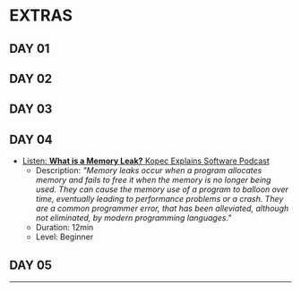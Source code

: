 # EXTRAS

## DAY 01

## DAY 02

## DAY 03

## DAY 04

  - [Listen: **What is a Memory Leak?** Kopec Explains Software Podcast](http://kopec.live/episode/3aa2ed3f/what-is-a-memory-leak-)
    - Description: _"Memory leaks occur when a program allocates memory and fails to free it when the memory is no longer being used. They can cause the memory use of a program to balloon over time, eventually leading to performance problems or a crash. They are a common programmer error, that has been alleviated, although not eliminated, by modern programming languages."_
    - Duration: 12min
    - Level: Beginner

## DAY 05

---